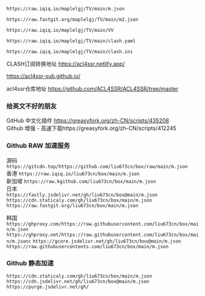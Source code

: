  `https://raw.iqiq.io/maplelgj/TV/main/m.json`  
 
 `https://raw.fastgit.org/maplelgj/TV/main/m2.json`   
 
 `https://raw.iqiq.io/maplelgj/TV/main/VV`  

 `https://raw.iqiq.io/maplelgj/TV/main/clash.yaml`  
 
 `https://raw.iqiq.io/maplelgj/TV/main/clash.ini`  


CLASH订阅转换地址
https://acl4ssr.netlify.app/

https://acl4ssr-sub.github.io/

acl4ssr仓库地址
https://github.com/ACL4SSR/ACL4SSR/tree/master



### 给英文不好的朋友
GitHub 中文化插件 https://greasyfork.org/zh-CN/scripts/435208  
Github 增强 - 高速下载https://greasyfork.org/zh-CN/scripts/412245  

### Github RAW 加速服务

源码   `https://gitcdn.top/https://github.com/liu673cn/box/raw/main/m.json`  
香港   `https://raw.iqiq.io/liu673cn/box/main/m.json`  
新加坡 `https://raw.kgithub.com/liu673cn/box/main/m.json`  
日本  
`https://fastly.jsdelivr.net/gh/liu673cn/box@main/m.json`  
`https://cdn.staticaly.com/gh/liu673cn/box/main/m.json`  
`https://raw.fastgit.org/liu673cn/box/main/m.json`  

韩国  
`https://ghproxy.com/https://raw.githubusercontent.com/liu673cn/box/main/m.json`  
`https://ghproxy.net/https://raw.githubusercontent.com/liu673cn/box/main/m.jsonc`
`https://gcore.jsdelivr.net/gh/liu673cn/box@main/m.json`  
`https://raw.githubusercontents.com/liu673cn/box/main/m.json`  

### Github 静态加速  
`https://cdn.staticaly.com/gh/liu673cn/box/main/m.json`  
`https://cdn.jsdelivr.net/gh/liu673cn/box@main/m.json`  
`https://purge.jsdelivr.net/gh/`  
